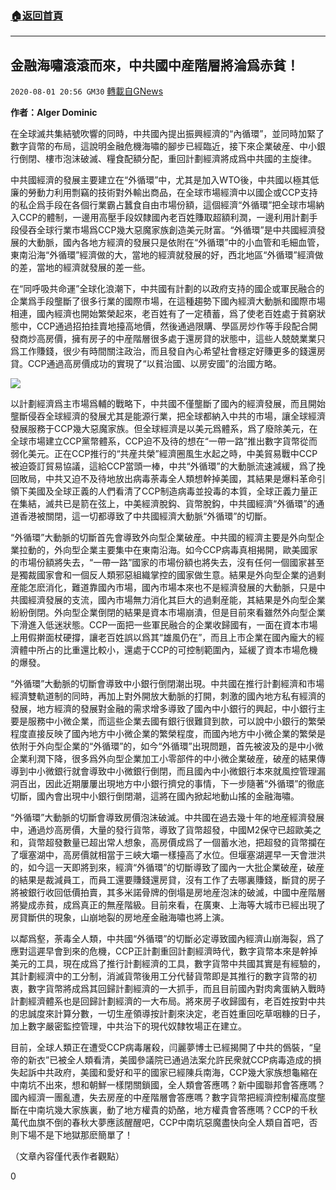 ###  [:house:返回首頁](https://github.com/ourhimalayas/txt)
---

## 金融海嘯滾滾而來，中共國中産階層將淪爲赤貧！
`2020-08-01 20:56 GM30` [轉載自GNews](https://gnews.org/zh-hant/282430/)

**作者：Alger Dominic**

在全球滅共集結號吹響的同時，中共國內提出振興經濟的“內循環”，並同時加緊了數字貨幣的布局，這說明金融危機海嘯的腳步已經臨近，接下來企業破産、中小銀行倒閉、樓市泡沫破滅、糧食配額分配，重回計劃經濟將成爲中共國的主旋律。

中共國經濟的發展主要建立在“外循環”中，尤其是加入WTO後，中共國以極其低廉的勞動力利用剽竊的技術對外輸出商品，在全球市場經濟中以國企或CCP支持的私企爲手段在各個行業霸占蠶食自由市場份額，這個經濟“外循環”把全球市場納入CCP的體制，一邊用高壓手段奴隸國內老百姓賺取超額利潤，一邊利用計劃手段侵吞全球行業市場爲CCP幾大惡魔家族創造美元財富。“外循環”是中共國經濟發展的大動脈，國內各地方經濟的發展只是依附在“外循環”中的小血管和毛細血管，東南沿海“外循環”經濟做的大，當地的經濟就發展的好，西北地區“外循環”經濟做的差，當地的經濟就發展的差一些。

在“同呼吸共命運”全球化浪潮下，中共國有計劃的以政府支持的國企或軍民融合的企業爲手段壟斷了很多行業的國際市場，在這種趨勢下國內經濟大動脈和國際市場相連，國內經濟也開始繁榮起來，老百姓有了一定積蓄，爲了使老百姓處于貧窮狀態中，CCP通過招拍挂賣地擡高地價，然後通過限購、學區房炒作等手段配合開發商炒高房價，擁有房子的中産階層很多處于還房貸的狀態中，這些人兢兢業業只爲工作賺錢，很少有時間關注政治，而且發自內心希望社會穩定好賺更多的錢還房貸。CCP通過高房價成功的實現了“以貧治國、以房安國”的治國方略。

![](https://s3.amazonaws.com/gnews-media-offload/wp-content/uploads/2020/08/01205030/en-buyuk-dalga-1.jpg)

以計劃經濟爲主市場爲輔的戰略下，中共國不僅壟斷了國內的經濟發展，而且開始壟斷侵吞全球經濟的發展尤其是能源行業，把全球都納入中共的市場，讓全球經濟發展服務于CCP幾大惡魔家族。但全球經濟是以美元爲體系，爲了廢除美元，在全球市場建立CCP黨幣體系，CCP迫不及待的想在“一帶一路”推出數字貨幣從而弱化美元。正在CCP推行的“共産共榮”經濟圈風生水起之時，中美貿易戰中CCP被迫簽訂貿易協議，這給CCP當頭一棒，中共“外循環”的大動脈流速減緩，爲了挽回敗局，中共又迫不及待地放出病毒荼毒全人類想幹掉美國，其結果是爆料革命引領下美國及全球正義的人們看清了CCP制造病毒並投毒的本質，全球正義力量正在集結，滅共已是箭在弦上，中美經濟脫鈎、貨幣脫鈎，中共國經濟“外循環”的通道香港被關閉，這一切都導致了中共國經濟大動脈“外循環”的切斷。

“外循環”大動脈的切斷首先會導致外向型企業破産。中共國的經濟主要是外向型企業拉動的，外向型企業主要集中在東南沿海。如今CCP病毒真相揭開，歐美國家的市場份額將失去，“一帶一路”國家的市場份額也將失去，沒有任何一個國家甚至是獨裁國家會和一個反人類邪惡組織掌控的國家做生意。結果是外向型企業的過剩産能怎麽消化，難道靠國內市場，國內市場本來也不是經濟發展的大動脈，只是中共國經濟發展的支流，國內市場無力消化其巨大的過剩産能，其結果是外向型企業紛紛倒閉。外向型企業倒閉的結果是資本市場崩潰，但是目前來看雖然外向型企業下滑進入低迷狀態。CCP一面把一些軍民融合的企業收歸國有，一面在資本市場上用假擀面杖硬撐，讓老百姓誤以爲其“雄風仍在”，而且上市企業在國內龐大的經濟體中所占的比重還比較小，還處于CCP的可控制範圍內，延緩了資本市場危機的爆發。

“外循環”大動脈的切斷會導致中小銀行倒閉潮出現。中共國在推行計劃經濟和市場經濟雙軌道制的同時，再加上對外開放大動脈的打開，刺激的國內地方私有經濟的發展，地方經濟的發展對金融的需求增多導致了國內中小銀行的興起，中小銀行主要是服務中小微企業，而這些企業去國有銀行很難貸到款，可以說中小銀行的繁榮程度直接反映了國內地方中小微企業的繁榮程度，而國內地方中小微企業的繁榮是依附于外向型企業的“外循環”的，如今“外循環”出現問題，首先被波及的是中小微企業利潤下降，很多爲外向型企業加工小零部件的中小微企業破産，破産的結果傳導到中小微銀行就會導致中小微銀行倒閉，而且國內中小微銀行本來就風控管理漏洞百出，因此近期屢屢出現地方中小銀行擠兌的事情，下一步隨著“外循環”的徹底切斷，國內會出現中小銀行倒閉潮，這將在國內掀起地動山搖的金融海嘯。

“外循環”大動脈的切斷會導致房價泡沫破滅。中共國在過去幾十年的地産經濟發展中，通過炒高房價，大量的發行貨幣，導致了貨幣超發，中國M2保守已超歐美之和，貨幣超發數量已超出常人想象，高房價成爲了一個蓄水池，把超發的貨幣攔在了堰塞湖中，高房價就相當于三峽大壩一樣擡高了水位。但堰塞湖遲早一天會泄洪的，如今這一天即將到來，經濟“外循環”的切斷導致了國內一大批企業破産，破産的結果是裁減員工，而員工還要賺錢還房貸，沒有工作了去哪裏賺錢，斷貸的房子將被銀行收回低價拍賣，其多米諾骨牌的倒塌是房地産泡沫的破滅，中國中産階層將變成赤貧，成爲真正的無産階級。目前來看，在廣東、上海等大城市已經出現了房貸斷供的現象，山崩地裂的房地産金融海嘯也將上演。

以鄰爲壑，荼毒全人類，中共國“外循環”的切斷必定導致國內經濟山崩海裂，爲了應對這遲早會到來的危機，CCP正計劃重回計劃經濟時代，數字貨幣本來是幹掉美元的工具，現在成爲了推行計劃經濟的工具，數字貨幣中共國其實是有經驗的，其計劃經濟中的工分制，消滅貨幣後用工分代替貨幣即是其推行的數字貨幣的初衷，數字貨幣將成爲其回歸計劃經濟的一大抓手，而且目前國內對肉禽蛋納入戰時計劃經濟體系也是回歸計劃經濟的一大布局。將來房子收歸國有，老百姓按對中共的忠誠度來計算分數，一切生産領導按計劃來決定，老百姓重回吃草咽糠的日子，加上數字嚴密監控管理，中共治下的現代奴隸牧場正在建立。

目前，全球人類正在遭受CCP病毒屠殺，闫麗夢博士已經揭開了中共的僞裝，“皇帝的新衣”已被全人類看清，美國參議院已通過法案允許民衆就CCP病毒造成的損失起訴中共政府，美國和愛好和平的國家已經陳兵南海，CCP幾大家族想龜縮在中南坑不出來，想和朝鮮一樣閉關鎖國，全人類會答應嗎？新中國聯邦會答應嗎？國內經濟一團亂遭，失去房産的中産階層會答應嗎？數字貨幣把經濟控制權高度壟斷在中南坑幾大家族裏，動了地方權貴的奶酪，地方權貴會答應嗎？CCP的千秋萬代血旗不倒的春秋大夢應該醒醒吧，CCP中南坑惡魔盡快向全人類自首吧，否則下場不是下地獄那麽簡單了！

（文章內容僅代表作者觀點）

0
